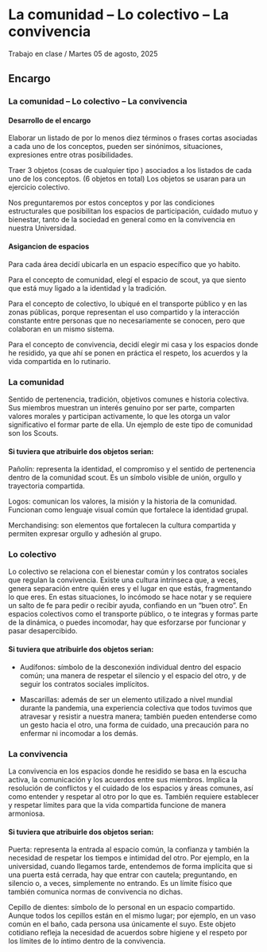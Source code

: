 # La comunidad – Lo colectivo – La convivencia

Trabajo en clase / Martes 05 de agosto, 2025

## Encargo

### La comunidad – Lo colectivo – La convivencia

#### Desarrollo de el encargo

Elaborar un listado de por lo menos diez términos o frases cortas asociadas a cada uno de los conceptos, pueden ser sinónimos, situaciones, expresiones entre otras posibilidades.

Traer 3 objetos (cosas de cualquier tipo ) asociados a los listados de cada uno de los conceptos. (6 objetos en total) Los objetos se usaran para un ejercicio colectivo.

Nos preguntaremos por estos conceptos y por las condiciones estructurales que posibilitan los espacios de participación, cuidado mutuo y bienestar, tanto de la sociedad en general como en la convivencia en nuestra Universidad. 

#### Asigancion de espacios

Para cada área decidí ubicarla en un espacio específico que yo habito.

Para el concepto de comunidad, elegí el espacio de scout, ya que siento que está muy ligado a la identidad y la tradición.

Para el concepto de colectivo, lo ubiqué en el transporte público y en las zonas públicas, porque representan el uso compartido y la interacción constante entre personas que no necesariamente se conocen, pero que colaboran en un mismo sistema.

Para el concepto de convivencia, decidí elegir mi casa y los espacios donde he residido, ya que ahí se ponen en práctica el respeto, los acuerdos y la vida compartida en lo rutinario.

### La comunidad 

Sentido de pertenencia, tradición, objetivos comunes e historia colectiva. Sus miembros muestran un interés genuino por ser parte, comparten valores morales y participan activamente, lo que les otorga un valor significativo el formar parte de ella. Un ejemplo de este tipo de comunidad son los Scouts.

#### Si tuviera que atribuirle dos objetos serian:

Pañolín: representa la identidad, el compromiso y el sentido de pertenencia dentro de la comunidad scout. Es un símbolo visible de unión, orgullo y trayectoria compartida.

Logos: comunican los valores, la misión y la historia de la comunidad. Funcionan como lenguaje visual común que fortalece la identidad grupal.

Merchandising: son elementos que fortalecen la cultura compartida y permiten expresar orgullo y adhesión al grupo.

### Lo colectivo 

Lo colectivo se relaciona con el bienestar común y los contratos sociales que regulan la convivencia. Existe una cultura intrínseca que, a veces, genera separación entre quién eres y el lugar en que estás, fragmentando lo que eres. En estas situaciones, lo incómodo se hace notar y se requiere un salto de fe para pedir o recibir ayuda, confiando en un “buen otro”. En espacios colectivos como el transporte público, o te integras y formas parte de la dinámica, o puedes incomodar, hay que esforzarse por funcionar y pasar desapercibido.

#### Si tuviera que atribuirle dos objetos serian: 

- Audífonos: símbolo de la desconexión individual dentro del espacio común; una manera de respetar el silencio y el espacio del otro, y de seguir los contratos sociales implícitos.

- Mascarillas: además de ser un elemento utilizado a nivel mundial durante la pandemia, una experiencia colectiva que todos tuvimos que atravesar y resistir a nuestra manera; también pueden entenderse como un gesto hacia el otro, una forma de cuidado, una precaución para no enfermar ni incomodar a los demás.

### La convivencia 

La convivencia en los espacios donde he residido se basa en la escucha activa, la comunicación y los acuerdos entre sus miembros. Implica la resolución de conflictos y el cuidado de los espacios y áreas comunes, así como entender y respetar al otro por lo que es. También requiere establecer y respetar límites para que la vida compartida funcione de manera armoniosa.

#### Si tuviera que atribuirle dos objetos serian: 

Puerta: representa la entrada al espacio común, la confianza y también la necesidad de respetar los tiempos e intimidad del otro. Por ejemplo, en la universidad, cuando llegamos tarde, entendemos de forma implícita que si una puerta está cerrada, hay que entrar con cautela; preguntando, en silencio o, a veces, simplemente no entrando. Es un límite físico que también comunica normas de convivencia no dichas.

Cepillo de dientes: símbolo de lo personal en un espacio compartido. Aunque todos los cepillos están en el mismo lugar; por ejemplo, en un vaso común en el baño, cada persona usa únicamente el suyo. Este objeto cotidiano refleja la necesidad de acuerdos sobre higiene y el respeto por los límites de lo íntimo dentro de la convivencia.
